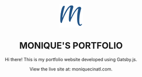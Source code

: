 <p align='center'>
    <img alt='logi' src='https://github.com/DevMo-13/DevMo-13/blob/master/android-chrome-512x512.png' width='75' />
</p>
<h1 align='center'>
  	MONIQUE'S PORTFOLIO
</h1>
<p align='center'>Hi there! This is my portfolio website developed using Gatsby.js.<p>
<p align='center'>View the live site at: moniquecinatl.com.<p>